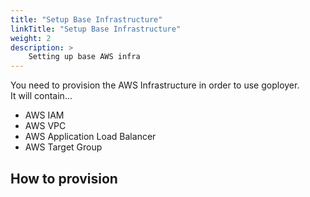 ```yaml
---
title: "Setup Base Infrastructure"
linkTitle: "Setup Base Infrastructure"
weight: 2
description: >
    Setting up base AWS infra
---
```



You need to provision the AWS Infrastructure in order to use goployer. <br>
It will contain...
* AWS IAM
* AWS VPC
* AWS Application Load Balancer
* AWS Target Group


## How to provision
